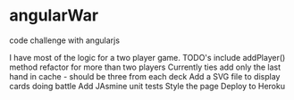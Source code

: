 # angularWar

code challenge with angularjs

I have most of the logic for a two player game.
    TODO's include
        addPlayer() method 
        refactor for more than two players
        Currently ties add only the last hand in cache - should be three from each deck
        Add a SVG file to display cards doing battle
        Add JAsmine unit tests 
        Style the page 
        Deploy to Heroku

